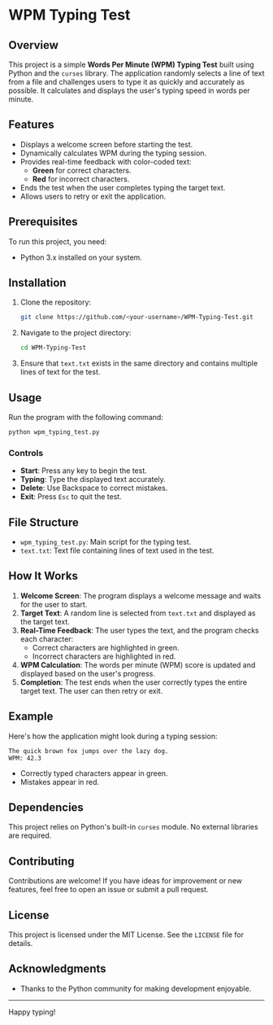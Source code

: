 # WPM Typing Test

## Overview
This project is a simple **Words Per Minute (WPM) Typing Test** built using Python and the `curses` library. The application randomly selects a line of text from a file and challenges users to type it as quickly and accurately as possible. It calculates and displays the user's typing speed in words per minute.

## Features
- Displays a welcome screen before starting the test.
- Dynamically calculates WPM during the typing session.
- Provides real-time feedback with color-coded text:
  - **Green** for correct characters.
  - **Red** for incorrect characters.
- Ends the test when the user completes typing the target text.
- Allows users to retry or exit the application.

## Prerequisites
To run this project, you need:
- Python 3.x installed on your system.

## Installation
1. Clone the repository:
   ```bash
   git clone https://github.com/<your-username>/WPM-Typing-Test.git
   ```

2. Navigate to the project directory:
   ```bash
   cd WPM-Typing-Test
   ```

3. Ensure that `text.txt` exists in the same directory and contains multiple lines of text for the test.

## Usage
Run the program with the following command:
```bash
python wpm_typing_test.py
```

### Controls
- **Start**: Press any key to begin the test.
- **Typing**: Type the displayed text accurately.
- **Delete**: Use Backspace to correct mistakes.
- **Exit**: Press `Esc` to quit the test.

## File Structure
- `wpm_typing_test.py`: Main script for the typing test.
- `text.txt`: Text file containing lines of text used in the test.

## How It Works
1. **Welcome Screen**: The program displays a welcome message and waits for the user to start.
2. **Target Text**: A random line is selected from `text.txt` and displayed as the target text.
3. **Real-Time Feedback**: The user types the text, and the program checks each character:
   - Correct characters are highlighted in green.
   - Incorrect characters are highlighted in red.
4. **WPM Calculation**: The words per minute (WPM) score is updated and displayed based on the user's progress.
5. **Completion**: The test ends when the user correctly types the entire target text. The user can then retry or exit.

## Example
Here's how the application might look during a typing session:
```
The quick brown fox jumps over the lazy dog.
WPM: 42.3
```
- Correctly typed characters appear in green.
- Mistakes appear in red.

## Dependencies
This project relies on Python's built-in `curses` module. No external libraries are required.

## Contributing
Contributions are welcome! If you have ideas for improvement or new features, feel free to open an issue or submit a pull request.

## License
This project is licensed under the MIT License. See the `LICENSE` file for details.

## Acknowledgments
- Thanks to the Python community for making development enjoyable.

---
Happy typing!
